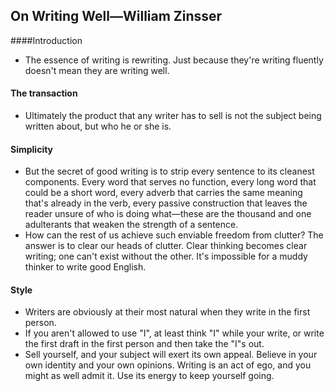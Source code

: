 ## On Writing Well—William Zinsser

####Introduction
 - The essence of writing is rewriting. Just because they're writing fluently doesn't mean they are writing well.

#### The transaction
 - Ultimately the product that any writer has to sell is not the subject being written about, but who he or she is.

#### Simplicity
 - But the secret of good writing is to strip every sentence to its cleanest components. Every word that serves no function, every long word that could be a short word, every adverb that carries the same meaning that's already in the verb, every passive construction that leaves the reader unsure of who is doing what—these are the thousand and one adulterants that weaken the strength of a sentence.
 - How can the rest of us achieve such enviable freedom from clutter? The answer is to clear our heads of clutter. Clear thinking becomes clear writing; one can't exist without the other. It's impossible for a muddy thinker to write good English.

#### Style
 - Writers are obviously at their most natural when they write in the first person.
 - If you aren't allowed to use "I", at least think "I" while your write, or write the first draft in the first person and then take the "I"s out.
 - Sell yourself, and your subject will exert its own appeal. Believe in your own identity and your own opinions. Writing is an act of ego, and you might as well admit it. Use its energy to keep yourself going.